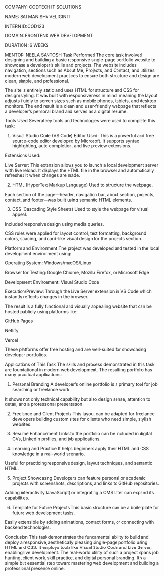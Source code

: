 COMPANY: CODTECH IT SOLUTIONS

NAME: SAI MANISHA VELIGINTI

INTERN ID:COD123

DOMAIN: FRONTEND WEB DEVELOPMENT

DURATION :6 WEEKS

MENTOR: NEELA SANTOSH
Task Performed
The core task involved designing and building a basic responsive single-page portfolio website to showcase a developer’s skills and projects. The website includes navigation, sections such as About Me, Projects, and Contact, and utilizes modern web development practices to ensure both structure and design are clean, simple, and professional.

The site is entirely static and uses HTML for structure and CSS for design/styling. It was built with responsiveness in mind, meaning the layout adjusts fluidly to screen sizes such as mobile phones, tablets, and desktop monitors. The end result is a clean and user-friendly webpage that reflects a developer’s personal brand and serves as a digital resume.

Tools Used
Several key tools and technologies were used to complete this task:

1. Visual Studio Code (VS Code)
Editor Used: This is a powerful and free source-code editor developed by Microsoft. It supports syntax highlighting, auto-completion, and live preview extensions.

Extensions Used:

Live Server: This extension allows you to launch a local development server with live reload. It displays the HTML file in the browser and automatically refreshes it when changes are made.

2. HTML (HyperText Markup Language)
Used to structure the webpage.

Each section of the page—header, navigation bar, about section, projects, contact, and footer—was built using semantic HTML elements.

3. CSS (Cascading Style Sheets)
Used to style the webpage for visual appeal.

Included responsive design using media queries.

CSS rules were applied for layout control, text formatting, background colors, spacing, and card-like visual design for the projects section.

Platform and Environment
The project was developed and tested in the local development environment using:

Operating System: Windows/macOS/Linux

Browser for Testing: Google Chrome, Mozilla Firefox, or Microsoft Edge

Development Environment: Visual Studio Code

Execution/Preview: Through the Live Server extension in VS Code which instantly reflects changes in the browser.

The result is a fully functional and visually appealing website that can be hosted publicly using platforms like:

GitHub Pages

Netlify

Vercel

These platforms offer free hosting and are well-suited for showcasing developer portfolios.

Applications of This Task
The skills and process demonstrated in this task are foundational in modern web development. The resulting portfolio has many practical applications:

1. Personal Branding
A developer’s online portfolio is a primary tool for job searching or freelance work.

It shows not only technical capability but also design sense, attention to detail, and a professional presentation.

2. Freelance and Client Projects
This layout can be adapted for freelance developers building custom sites for clients who need simple, stylish websites.

3. Resumé Enhancement
Links to the portfolio can be included in digital CVs, LinkedIn profiles, and job applications.

4. Learning and Practice
It helps beginners apply their HTML and CSS knowledge in a real-world scenario.

Useful for practicing responsive design, layout techniques, and semantic HTML.

5. Project Showcasing
Developers can feature personal or academic projects with screenshots, descriptions, and links to GitHub repositories.

Adding interactivity (JavaScript) or integrating a CMS later can expand its capabilities.

6. Template for Future Projects
This basic structure can be a boilerplate for future web development tasks.

Easily extensible by adding animations, contact forms, or connecting with backend technologies.

Conclusion
This task demonstrates the fundamental ability to build and deploy a responsive, aesthetically pleasing single-page portfolio using HTML and CSS. It employs tools like Visual Studio Code and Live Server, enabling live development. The real-world utility of such a project spans job hunting, client work, skill practice, and digital personal branding. It’s a simple but essential step toward mastering web development and building a professional presence online.
